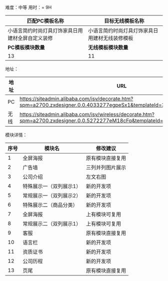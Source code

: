 难度：中等            用时：= 9H

| 匹配PC模板名称                                   | 目标无线模板名称                               |
| ------------------------------------------------ | ---------------------------------------------- |
| 小语言简约时尚灯具灯饰家具日用建材全屏自定义装修 | 小语言简约时尚灯具灯饰家具日用建材无线装修模板 |
| **PC模板模块数量**                               | **无线模板模块数量**                           |
| 13                                               | 11                                             |



地址：

| 地址 | URL                                                          |
| ---- | ------------------------------------------------------------ |
| PC   | https://siteadmin.alibaba.com/isv/decorate.htm?spm=a2700.zxdesigner.0.0.4033277egpeSx1&templateId=3370&templateVersion=1 |
| 无线 | https://siteadmin.alibaba.com/isv/wireless/decorate.htm?spm=a2700.zxdesigner.0.0.5272277eM18cFq&templateId=4098&templateVersion=1 |



模块详情：

| 序号 | 模块名                  | 修改建议         |
| ---- | ----------------------- | ---------------- |
| 1    | 全屏海报                | 原有模块直接复用 |
| 2    | 广告墙                  | 三列并列图片展示 |
| 3    | 公司介绍                | 左文右图         |
| 4    | 特殊展示一（双列展示1） | 新的开发项       |
| 5    | 常规展示一（双列展示2） | 新的开发项       |
| 6    | 特殊展示二（商品分类）  | 新的开发项       |
| 7    | 全屏海报                | 上有模块可复用   |
| 8    | 常规展示二（双列展示1） | 上有模块可复用   |
| 9    | 客服                    | 原有模块直接复用 |
| 10   | 语言栏                  | 新的开发项       |
| 11   | 资质证书                | 新的开发项       |
| 12   | 公司历程                | 新的开发项       |
| 13   | 页尾                    | 原有模块直接复用 |

